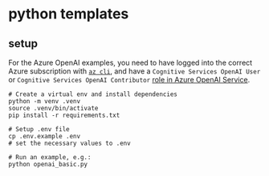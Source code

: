 # python templates

## setup

For the Azure OpenAI examples, you need to have logged into the correct Azure subscription with [`az cli`](https://learn.microsoft.com/en-us/cli/azure/), and have a `Cognitive Services OpenAI User` or `Cognitive Services OpenAI Contributor` [role in Azure OpenAI Service](https://learn.microsoft.com/en-us/azure/ai-services/openai/how-to/role-based-access-control).

```
# Create a virtual env and install dependencies
python -m venv .venv
source .venv/bin/activate
pip install -r requirements.txt

# Setup .env file
cp .env.example .env
# set the necessary values to .env

# Run an example, e.g.:
python openai_basic.py

```
